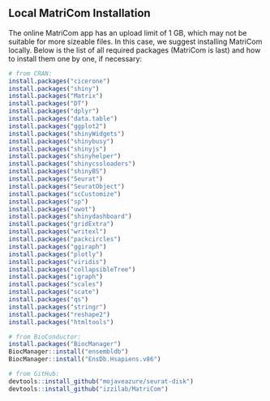 ## Local MatriCom Installation
The online MatriCom app has an upload limit of 1 GB, which may not be suitable for more sizeable files. In this case, we suggest installing MatriCom locally. Below is the list of all required packages (MatriCom is last) and how to install them one by one, if necessary:

```r
# from CRAN:
install.packages("cicerone")
install.packages("shiny")
install.packages("Matrix")
install.packages("DT")
install.packages("dplyr")
install.packages("data.table")
install.packages("ggplot2")
install.packages("shinyWidgets")
install.packages("shinybusy")
install.packages("shinyjs")
install.packages("shinyhelper")
install.packages("shinycssloaders")
install.packages("shinyBS")
install.packages("Seurat")
install.packages("SeuratObject")
install.packages("scCustomize")
install.packages("sp")
install.packages("uwot")
install.packages("shinydashboard")
install.packages("gridExtra")
install.packages("writexl")
install.packages("packcircles")
install.packages("ggiraph")
install.packages("plotly")
install.packages("viridis")
install.packages("collapsibleTree")
install.packages("igraph")
install.packages("scales")
install.packages("scate")
install.packages("qs")
install.packages("stringr")
install.packages("reshape2")
install.packages("htmltools")

# from BioConductor:
install.packages("BiocManager")
BiocManager::install("ensembldb")
BiocManager::install("EnsDb.Hsapiens.v86")

# from GitHub:
devtools::install_github("mojaveazure/seurat-disk")
devtools::install_github("izzilab/MatriCom")
```
